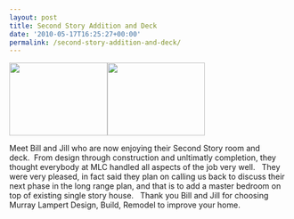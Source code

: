 ```yaml
---
layout: post
title: Second Story Addition and Deck
date: '2010-05-17T16:25:27+00:00'
permalink: /second-story-addition-and-deck/
---
```

<a href="http://murraylampert.com/wp-content/uploads/2010/05/Trost-Betka.jpg"><img class="alignleft size-medium wp-image-253" title="Trost - Betka" src="http://murraylampert.com/wp-content/uploads/2010/05/Trost-Betka-300x225.jpg" alt="" width="176" height="131" /></a><a href="http://murraylampert.com/wp-content/uploads/2010/05/pic-021.jpg"><img class="alignright size-medium wp-image-255" title="pic 021" src="http://murraylampert.com/wp-content/uploads/2010/05/pic-021-300x225.jpg" alt="" width="175" height="131" /></a>

Meet Bill and Jill who are now enjoying their Second Story room and deck.  From design through construction and unltimatly completion, they thought everybody at MLC handled all aspects of the job very well.   They were very pleased, in fact said they plan on calling us back to discuss their next phase in the long range plan, and that is to add a master bedroom on top of existing single story house.   Thank you Bill and Jill for choosing Murray Lampert Design, Build, Remodel to improve your home.
